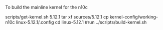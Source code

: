 To build the mainline kernel for the n10c

scripts/get-kernel.sh 5.12.1
tar xf sources/5.12.1
cp kernel-config/working-n10c linux-5.12.1/.config
cd linux-5.12.1
#run ../scripts/build-kernel.sh
